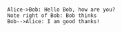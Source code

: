 <!DOCTYPE html>
<html>

<head>
  <meta charset="utf-8">
  <meta name="viewport" content="width=device-width, initial-scale=1.0">
  <title>Welcome file</title>
  <link rel="stylesheet" href="https://stackedit.io/style.css" />
</head>

<body class="stackedit">
  <div class="stackedit__html"><pre class=" language-sequence"><code class="prism  language-sequence">
Alice-&gt;Bob: Hello Bob, how are you?  
Note right of Bob: Bob thinks  
Bob--&gt;Alice: I am good thanks!  

</code></pre>
</div>
</body>

</html>
